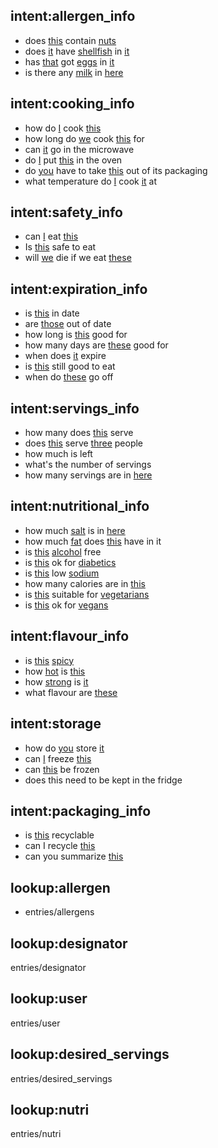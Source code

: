 ## intent:allergen_info
- does [this](designator) contain [nuts](allergen)
- does [it](designator) have [shellfish](allergen) in [it](designator)
- has [that](designator) got [eggs](allergen) in [it](designator)
- is there any [milk](allergen) in [here](designator)

## intent:cooking_info
- how do [I](user) cook [this](designator)
- how long do [we](user) cook [this](designator) for
- can [it](designator) go in the microwave
- do [I](user) put [this](designator) in the oven
- do [you](user) have to take [this](designator) out of its packaging
- what temperature do [I](user) cook [it](designator) at

## intent:safety_info
- can [I](user) eat [this](designator)
- Is [this](designator) safe to eat
- will [we](user) die if we eat [these](designator)

## intent:expiration_info
- is [this](designator) in date
- are [those](designator) out of date
- how long is [this](desingator) good for
- how many days are [these](designator) good for
- when does [it](designator) expire
- is [this](designator) still good to eat
- when do [these](designator) go off

## intent:servings_info
- how many does [this](designator) serve
- does [this](designator) serve [three](desired_servings) people
- how much is left
- what's the number of servings
- how many servings are in [here](designator)

## intent:nutritional_info
- how much [salt](nutri) is in [here](designator)
- how much [fat](nutri) does [this](designator) have in it
- is [this](designator) [alcohol](nutri) free
- is [this](designator) ok for [diabetics](user)
- is [this](designator) low [sodium](nutri)
- how many calories are in [this](designator)
- is [this](designator) suitable for [vegetarians](user)
- is [this](designator) ok for [vegans](user)

## intent:flavour_info
- is [this](designator) [spicy](flavour)
- how [hot](flavour) is [this](designator)
- how [strong](flavour) is [it](designator)
- what flavour are [these](designator)

## intent:storage
- how do [you](user) store [it](designator)
- can [I](user) freeze [this](designator)
- can [this](designator) be frozen
- does this need to be kept in the fridge

## intent:packaging_info
- is [this](designator) recyclable
- can I recycle [this](designator)
- can you summarize [this](designator)

## lookup:allergen
- entries/allergens

## lookup:designator
entries/designator

## lookup:user
entries/user

## lookup:desired_servings
entries/desired_servings

## lookup:nutri
entries/nutri
